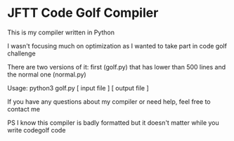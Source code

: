 # JFTT Code Golf Compiler 
This is my compiler written in Python

I wasn't focusing much on optimization as I wanted to take part in code golf challenge

There are two versions of it: first (golf.py) that has lower than 500 lines and the normal one (normal.py)

Usage:
python3 golf.py [ input file ] [ output file ]

If you have any questions about my compiler or need help, feel free to contact me

PS I know this compiler is badly formatted but it doesn't matter while you write codegolf code
